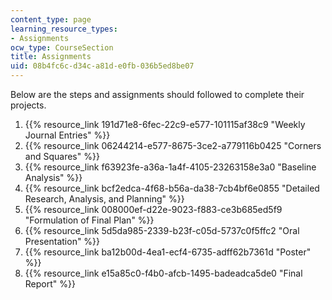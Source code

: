 ```yaml
---
content_type: page
learning_resource_types:
- Assignments
ocw_type: CourseSection
title: Assignments
uid: 08b4fc6c-d34c-a81d-e0fb-036b5ed8be07
---
```


Below are the steps and assignments should followed to complete their projects.

1.  {{% resource_link 191d71e8-6fec-22c9-e577-101115af38c9 "Weekly Journal Entries" %}}
2.  {{% resource_link 06244214-e577-8675-3ce2-a779116b0425 "Corners and Squares" %}}
3.  {{% resource_link f63923fe-a36a-1a4f-4105-23263158e3a0 "Baseline Analysis" %}}
4.  {{% resource_link bcf2edca-4f68-b56a-da38-7cb4bf6e0855 "Detailed Research, Analysis, and Planning" %}}
5.  {{% resource_link 008000ef-d22e-9023-f883-ce3b685ed5f9 "Formulation of Final Plan" %}}
6.  {{% resource_link 5d5da985-2339-b23f-c05d-5737c0f5ffc2 "Oral Presentation" %}}
7.  {{% resource_link ba12b00d-4ea1-ecf4-6735-adff62b7361d "Poster" %}}
8.  {{% resource_link e15a85c0-f4b0-afcb-1495-badeadca5de0 "Final Report" %}}